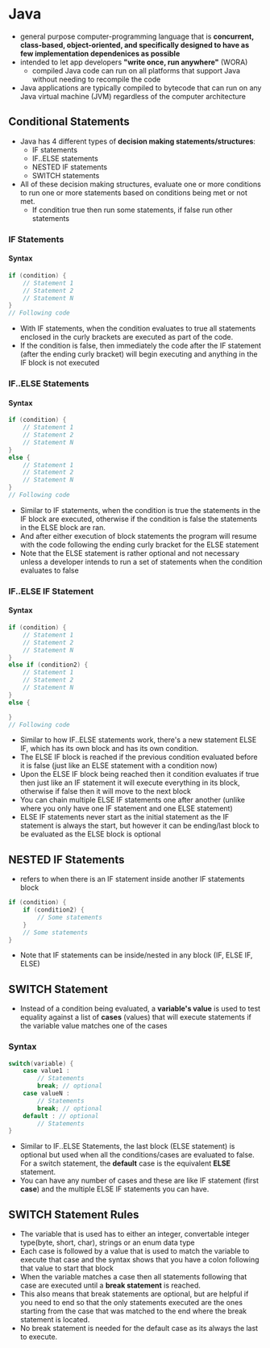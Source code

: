 # Java
-  general purpose computer-programming language that is **concurrent, class-based, object-oriented, and specifically designed to have as few implementation dependenices as possible** 
- intended to let app developers **"write once, run anywhere"** (WORA)
    - compiled Java code can run on all platforms that support Java without needing to recompile the code
- Java applications are typically compiled to bytecode that can run on any Java virtual machine (JVM) regardless of the computer architecture

## Conditional Statements
- Java has 4 different types of **decision making statements/structures**:
    - IF statements
    - IF..ELSE statements
    - NESTED IF statements
    - SWITCH statements
- All of these decision making structures, evaluate one or more conditions to run one or more statements based on conditions being met or not met.
    - If condition true then run some statements, if false run other statements

### IF Statements
#### Syntax
```Java
if (condition) {
    // Statement 1
    // Statement 2
    // Statement N
}
// Following code
```
- With IF statements, when the condition evaluates to true all statements enclosed in the curly brackets are executed as part of the code.
- If the condition is false, then immediately the code after the IF statement (after the ending curly bracket) will begin executing and anything in the IF block is not executed

### IF..ELSE Statements
#### Syntax
```Java
if (condition) {
    // Statement 1
    // Statement 2
    // Statement N
}
else {
    // Statement 1
    // Statement 2
    // Statement N
}
// Following code
```
- Similar to IF statements, when the condition is true the statements in the IF block are executed, otherwise if the condition is false the statements in the ELSE block are ran.
- And after either execution of block statements the program will resume with the code following the ending curly bracket for the ELSE statement
- Note that the ELSE statement is rather optional and not necessary unless a developer intends to run a set of statements when the condition evaluates to false

### IF..ELSE IF Statement
#### Syntax
```Java
if (condition) {
    // Statement 1
    // Statement 2
    // Statement N
}
else if (condition2) {
    // Statement 1
    // Statement 2
    // Statement N
}
else {

}
// Following code
```
- Similar to how IF..ELSE statements work, there's a new statement ELSE IF, which has its own block and has its own condition.
- The ELSE IF block is reached if the previous condition evaluated before it is false (just like an ELSE statement with a condition now)
- Upon the ELSE IF block being reached then it condition evaluates if true then just like an IF statement it will execute everything in its block, otherwise if false then it will move to the next block
- You can chain multiple ELSE IF statements one after another (unlike where you only have one IF statement and one ELSE statement)
- ELSE IF statements never start as the initial statement as the IF statement is always the start, but however it can be ending/last block to be evaluated as the ELSE block is optional 

## NESTED IF Statements
- refers to when there is an IF statement inside another IF statements block
```Java
if (condition) {
    if (condition2) {
        // Some statements
    }
    // Some statements
}
```
- Note that IF statements can be inside/nested in any block (IF, ELSE IF, ELSE)

## SWITCH Statement
- Instead of a condition being evaluated, a **variable's value** is used to test equality against a list of **cases** (values) that will execute statements if the variable value matches one of the cases
### Syntax
```Java
switch(variable) {
    case value1 :
        // Statements
        break; // optional
    case valueN :
        // Statements
        break; // optional
    default : // optional
        // Statements
}
```
- Similar to IF..ELSE Statements, the last block (ELSE statement) is optional but used when all the conditions/cases are evaluated to false. For a switch statement, the **default** case is the equivalent **ELSE** statement.
- You can have any number of cases and these are like IF statement (first **case**) and the multiple ELSE IF statements you can have.

## SWITCH Statement Rules
- The variable that is used has to either an integer, convertable integer type(byte, short, char), strings or an enum data type
- Each case is followed by a value that is used to match the variable to execute that case and the syntax shows that you have a colon following that value to start that block
- When the variable matches a case then all statements following that case are executed until a **break statement** is reached.
- This also means that break statements are optional, but are helpful if you need to end so that the only statements executed are the ones starting from the case that was matched to the end where the break statement is located.
- No break statement is needed for the default case as its always the last to execute.
